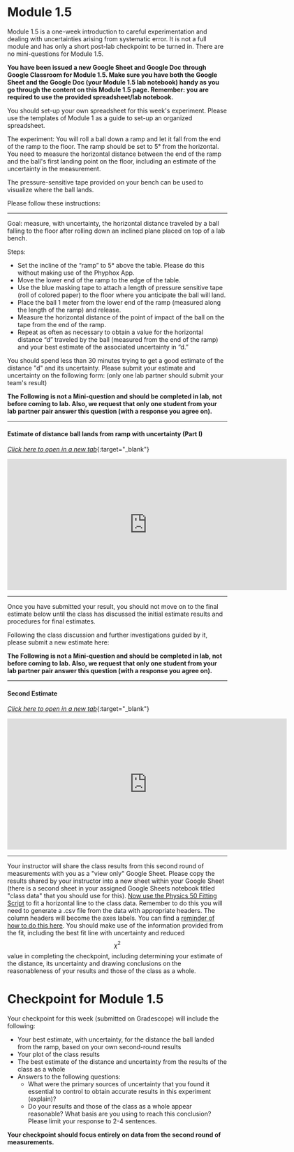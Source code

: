 # Module 1.5

Module 1.5 is a one-week introduction to careful experimentation and dealing with uncertainties arising from systematic error.  It is not a full module and has only a short post-lab checkpoint to be turned in. There are no mini-questions for Module 1.5.

**You have been issued a new Google Sheet and Google Doc through Google Classroom for Module 1.5. Make sure you have both the Google Sheet and the Google Doc (your Module 1.5 lab notebook) handy as you go through the content on this Module 1.5 page. Remember: you are required to use the provided spreadsheet/lab notebook.**

You should set-up your own spreadsheet for this week's experiment. Please use the templates of Module 1 as a guide to set-up an organized spreadsheet.

The experiment: You will roll a ball down a ramp and let it fall from the end of the ramp to the floor. The ramp should be set to 5° from the horizontal. You need to measure the horizontal distance between the end of the ramp and the ball's first landing point on the floor, including an estimate of the uncertainty in the measurement.

The pressure-sensitive tape provided on your bench can be used to visualize where the ball lands. 

Please follow these instructions:

-------------------------------------------------------------

Goal: measure, with uncertainty, the horizontal distance traveled by a ball falling to the floor after rolling down an inclined plane placed on top of a lab bench.

Steps:
+ Set the incline of the “ramp” to 5° above the table. Please do this without making use of the Phyphox App.
+ Move the lower end of the ramp to the edge of the table.
+ Use the blue masking tape to attach a length of pressure sensitive tape (roll of colored paper) to the floor where you anticipate the ball will land.
+ Place the ball 1 meter from the lower end of the ramp (measured along the length of the ramp) and release.
+ Measure the horizontal distance of the point of impact of the ball on the tape from the end of the ramp.
+ Repeat as often as necessary to obtain a value for the horizontal distance “d” traveled by the ball (measured from the end of the ramp) and your best estimate of the associated uncertainty in “d.”


You should spend less than 30 minutes trying to get a good estimate of the distance "d" and its uncertainty. Please submit your estimate and uncertainty on the following form: (only one lab partner should submit your team's result)

**The Following is not a Mini-question and should be completed in lab, not before coming to lab. Also, we request that only one student from your lab partner pair answer this question (with a response you agree on).**




--------------------------
#### Estimate of distance ball lands from ramp with uncertainty (Part I)
[*Click here to open in a new tab*](https://docs.google.com/forms/d/e/1FAIpQLSd3mydGdP_7kp1lxrU7AubdgjNYQ9VjfjR57ExSFNkHKXKyJA/viewform?usp=sf_link){:target="_blank"}
<iframe src="https://docs.google.com/forms/d/e/1FAIpQLSd3mydGdP_7kp1lxrU7AubdgjNYQ9VjfjR57ExSFNkHKXKyJA/viewform?usp=sf_link" width="640" height="300" frameborder="0" marginheight="0" marginwidth="0">Loading…
</iframe>

--------------------------




Once you have submitted your result, you should not move on to the final estimate below until the class has discussed the initial estimate results and procedures for final estimates.

Following the class discussion and further investigations guided by it, please submit a new estimate here:

**The Following is not a Mini-question and should be completed in lab, not before coming to lab. Also, we request that only one student from your lab partner pair answer this question (with a response you agree on).**




--------------------------------



#### Second Estimate
[*Click here to open in a new tab*](https://docs.google.com/forms/d/e/1FAIpQLScvaAjEFgmLha8VIqN0pLOAK4n2BmM6thdftFbnvRVEXRms7w/viewform?usp=sf_link){:target="_blank"}
<iframe src="https://docs.google.com/forms/d/e/1FAIpQLScvaAjEFgmLha8VIqN0pLOAK4n2BmM6thdftFbnvRVEXRms7w/viewform?usp=sf_link" width="640" height="300" frameborder="0" marginheight="0" marginwidth="0">Loading…
</iframe>



----------------------------------------------------------------



Your instructor will share the class results from this second round of measurements with you as a "view only" Google Sheet. Please copy the results shared by your instructor into a new sheet within your Google Sheet (there is a second sheet in your assigned Google Sheets notebook titled "class data" that you should use for this). [Now use the Physics 50 Fitting Script](https://physics.hmc.edu/fitter/) to fit a horizontal line to the class data. Remember to do this you will need to generate a .csv file from the data with appropriate headers. The column headers will become the axes labels. You can find a [reminder of how to do this here](https://physics-50.github.io/Module-1/plotting-guide). You should make use of the information provided from the fit, including the best fit line with uncertainty and reduced $$\chi^2$$ value in completing the checkpoint, including determining your estimate of the distance, its uncertainty and drawing conclusions on the reasonableness of your results and those of the class as a whole.

# Checkpoint for Module 1.5

Your checkpoint for this week (submitted on Gradescope) will include the following:

+ Your best estimate, with uncertainty, for the distance the ball landed from the ramp, based on your own second-round results
+ Your plot of the class results
+ The best estimate of the distance and uncertainty from the results of the class as a whole
+ Answers to the following questions:
    - What were the primary sources of uncertainty that you found it essential to control to obtain accurate results in this experiment (explain)? 
    - Do your results and those of the class as a whole appear reasonable? What basis are you using to reach this conclusion? Please limit your response to 2-4 sentences.


**Your checkpoint should focus entirely on data from the second round of measurements.**
